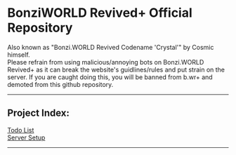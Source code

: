 # BonziWORLD Revived+ Official Repository

Also known as "Bonzi.WORLD Revived Codename 'Crystal'" by Cosmic himself.
<br>
Please refrain from using malicious/annoying bots on Bonzi.WORLD Revived+ as it can break the website's guidlines/rules and put strain on the server. If you are caught doing this, you will be banned from b.wr+ and demoted from this github repository.


<hr>

## Project Index:

<a href="TODO.md">Todo List</a>
<br>
<a href="SETUP.md">Server Setup</a>
<br>


<hr>
